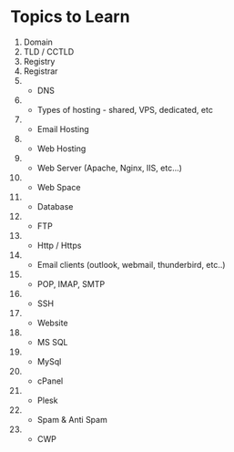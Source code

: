 # Topics to Learn
1. Domain
2. TLD / CCTLD
3. Registry
4. Registrar
5. - DNS
6. - Types of hosting - shared, VPS, dedicated, etc
7. - Email Hosting
8. - Web Hosting
9. - Web Server (Apache, Nginx, IIS, etc...)
10. - Web Space
11. - Database
12. - FTP
13. - Http / Https
14. - Email clients (outlook, webmail, thunderbird, etc..)
15. - POP, IMAP, SMTP
16. - SSH
17. - Website
18. - MS SQL
19. - MySql
20. - cPanel
21. - Plesk
22. - Spam & Anti Spam
23. - CWP
